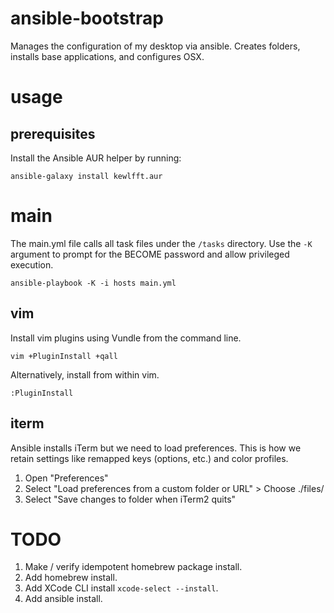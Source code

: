 # ansible-bootstrap

Manages the configuration of my desktop via ansible. Creates folders, installs
base applications, and configures OSX.

# usage

## prerequisites

Install the Ansible AUR helper by running:

```
ansible-galaxy install kewlfft.aur
```

# main

The main.yml file calls all task files under the `/tasks` directory. Use the `-K` argument to prompt for the
BECOME password and allow privileged execution.

```
ansible-playbook -K -i hosts main.yml
```

## vim

Install vim plugins using Vundle from the command line.

```
vim +PluginInstall +qall
```

Alternatively, install from within vim.

```
:PluginInstall
```

## iterm

Ansible installs iTerm but we need to load preferences. This is how we retain
settings like remapped keys (options, etc.) and color profiles.

1. Open "Preferences"
2. Select "Load preferences from a custom folder or URL" > Choose ./files/
3. Select "Save changes to folder when iTerm2 quits"

# TODO

1. Make / verify idempotent homebrew package install.
2. Add homebrew install.
3. Add XCode CLI install `xcode-select --install`.
4. Add ansible install.
